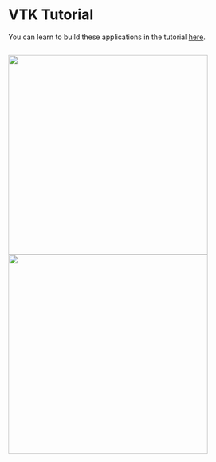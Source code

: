 # VTK Tutorial

You can learn to build these applications in the tutorial [here](https://kitware.github.io/trame/docs/tutorial.html).

<p style="float: left;">
  <img src="../../../docs/content/examples/SimpleRayCast.jpg" width="400">
  <img src="../../../docs/content/examples/CarotidFlow.jpg" width="400">
</p>


